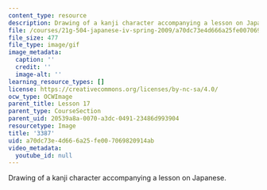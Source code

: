 ```yaml
---
content_type: resource
description: Drawing of a kanji character accompanying a lesson on Japanese.
file: /courses/21g-504-japanese-iv-spring-2009/a70dc73e4d666a25fe007069820914ab_3387.gif
file_size: 477
file_type: image/gif
image_metadata:
  caption: ''
  credit: ''
  image-alt: ''
learning_resource_types: []
license: https://creativecommons.org/licenses/by-nc-sa/4.0/
ocw_type: OCWImage
parent_title: Lesson 17
parent_type: CourseSection
parent_uid: 20539a8a-0070-a3dc-0491-23486d993904
resourcetype: Image
title: '3387'
uid: a70dc73e-4d66-6a25-fe00-7069820914ab
video_metadata:
  youtube_id: null
---
```

Drawing of a kanji character accompanying a lesson on Japanese.